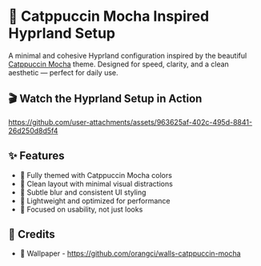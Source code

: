 # 🌙 Catppuccin Mocha Inspired Hyprland Setup

A minimal and cohesive Hyprland configuration inspired by the beautiful [Catppuccin Mocha](https://github.com/catppuccin) theme. Designed for speed, clarity, and a clean aesthetic — perfect for daily use.

## 🎬 Watch the Hyprland Setup in Action

https://github.com/user-attachments/assets/963625af-402c-495d-8841-26d250d8d5f4

## ✨ Features

- 🧁 Fully themed with Catppuccin Mocha colors
- 📁 Clean layout with minimal visual distractions
- 🧊 Subtle blur and consistent UI styling
- 🧠 Lightweight and optimized for performance
- 🎯 Focused on usability, not just looks

## 🎨 Credits

- 📸 Wallpaper - https://github.com/orangci/walls-catppuccin-mocha
